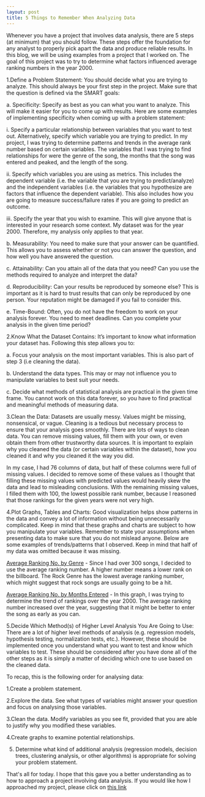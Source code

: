 ```yaml
---
layout: post
title: 5 Things to Remember When Analyzing Data
---
```



Whenever you have a project that involves data analysis, there are 5 steps (at minimum) that you should follow. These steps offer the foundation for any analyst to properly pick apart the data and produce reliable results. In this blog, we will be using examples from a project that I worked on. The goal of this project was to try to determine what factors influenced average ranking numbers in the year 2000.

1.Define a Problem Statement: You should decide what you are trying to analyze. This should always be your first step in the project. Make sure that the question is defined via the SMART goals:

a.	Specificity: Specify as best as you can what you want to analyze. This will make it easier for you to come up with results. Here are some examples of implementing specificity when coming up with a problem statement:

  i.	Specify a particular relationship between variables that you want to test out. Alternatively, specify which variable you are trying to predict. In my project, I was trying to determine patterns and trends in the average rank number based on certain variables. The variables that I was trying to find relationships for were the genre of the song, the months that the song was entered and peaked, and the length of the song.
  
  ii.	Specify which variables you are using as metrics. This includes the dependent variable (i.e. the variable that you are trying to predict/analyze) and the independent variables (i.e. the variables that you hypothesize are factors that influence the dependent variable). This also includes how you are going to measure success/failure rates if you are going to predict an outcome.
  
  iii.	Specify the year that you wish to examine. This will give anyone that is interested in your research some context. My dataset was for the year 2000. Therefore, my analysis only applies to that year.

b.	Measurability: You need to make sure that your answer can be quantified. This allows you to assess whether or not you can answer the question, and how well you have answered the question.

c.	Attainability: Can you attain all of the data that you need? Can you use the methods required to analyze and interpret the data?

d.	Reproducibility: Can your results be reproduced by someone else? This is important as it is hard to trust results that can only be reproduced by one person. Your reputation might be damaged if you fail to consider this.

e.	Time-Bound: Often, you do not have the freedom to work on your analysis forever. You need to meet deadlines. Can you complete your analysis in the given time period? 

2.Know What the Dataset Contains: It’s important to know what information your dataset has. Following this step allows you to:
  
a.	Focus your analysis on the most important variables. This is also part of step 3 (i.e cleaning the data).

b.	Understand the data types. This may or may not influence you to manipulate variables to best suit your needs. 

c.	Decide what methods of statistical analysis are practical in the given time frame. You cannot work on this data forever, so you have to find practical and meaningful methods of measuring data.


3.Clean the Data: Datasets are usually messy. Values might be missing, nonsensical, or vague. Cleaning is a tedious but necessary process to ensure that your analysis goes smoothly. There are lots of ways to clean data. You can remove missing values, fill them with your own, or even obtain them from other trustworthy data sources. It is important to explain why you cleaned the data (or certain variables within the dataset), how you cleaned it and why you cleaned it the way you did.

In my case, I had 76 columns of data, but half of these columns were full of missing values. I decided to remove some of these values as I thought that filling these missing values with predicted values would heavily skew the data and lead to misleading conclusions. With the remaining missing values, I filled them with 100, the lowest possible rank number, because I reasoned that those rankings for the given years were not very high.


4.Plot Graphs, Tables and Charts: Good visualization helps show patterns in the data and convey a lot of information without being unnecessarily complicated. Keep in mind that these graphs and charts are subject to how you manipulate your variables. Remember to state your assumptions when presenting data to make sure that you do not mislead anyone. Below are some examples of trends/patterns that I observed. Keep in mind that half of my data was omitted because it was missing.

[Average Ranking No. by Genre](https://github.com/DDIS92/DSI-HK-1/blob/master/projects/project-02/starter-code/Average%20Ranking%20By%20Genre.png) - Since I had over 300 songs, I decided to use the average ranking number. A higher number means a lower rank on the billboard. The Rock Genre has the lowest average ranking number, which might suggest that rock songs are usually going to be a hit.

[Average Ranking No. by Months Entered](https://github.com/DDIS92/DSI-HK-1/blob/master/projects/project-02/starter-code/Average%20Ranking%20by%20Months%20Entered.png) - In this graph, I was trying to determine the trend of rankings over the year 2000. The average ranking number increased over the year, suggesting that it might be better to enter the song as early as you can.


5.Decide Which Method(s) of Higher Level Analysis You Are Going to Use: There are a lot of higher level methods of analysis (e.g. regression models, hypothesis testing, normalization tests, etc.). However, these should be implemented once you understand what you want to test and know which variables to test. These should be considered after you have done all of the other steps as it is simply a matter of deciding which one to use based on the cleaned data.

To recap, this is the following order for analysing data:

1.Create a problem statement.

2.Explore the data. See what types of variables might answer your question and focus on analysing those variables.

3.Clean the data. Modify variables as you see fit, provided that you are able to justify why you modified these variables.

4.Create graphs to examine potential relationships. 

5. Determine what kind of additional analysis (regression models, decision trees, clustering analysis, or other algorithms) is appropriate for solving your problem statement.


That's all for today. I hope that this gave you a better understanding as to how to approach a project involving data analysis. If you would like how I approached my project, please click on [this link](https://github.com/DDIS92/DSI-HK-1/blob/master/projects/project-02/starter-code/Siddarth%20Anand%20Billboard%20Project.ipynb)	
